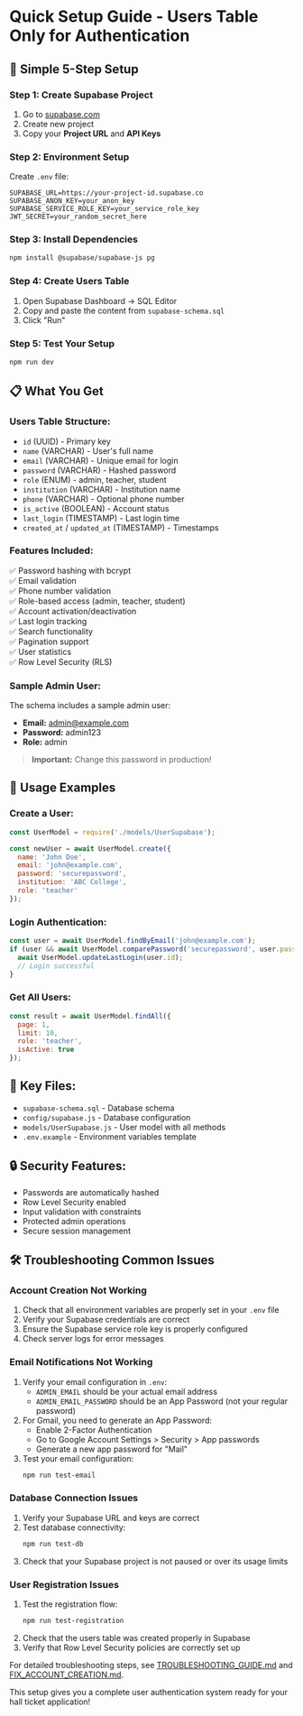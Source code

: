 # Quick Setup Guide - Users Table Only for Authentication

## 🚀 Simple 5-Step Setup

### Step 1: Create Supabase Project
1. Go to [supabase.com](https://supabase.com)
2. Create new project
3. Copy your **Project URL** and **API Keys**

### Step 2: Environment Setup
Create `.env` file:
```env
SUPABASE_URL=https://your-project-id.supabase.co
SUPABASE_ANON_KEY=your_anon_key
SUPABASE_SERVICE_ROLE_KEY=your_service_role_key
JWT_SECRET=your_random_secret_here
```

### Step 3: Install Dependencies
```bash
npm install @supabase/supabase-js pg
```

### Step 4: Create Users Table
1. Open Supabase Dashboard → SQL Editor
2. Copy and paste the content from `supabase-schema.sql`
3. Click "Run"

### Step 5: Test Your Setup
```bash
npm run dev
```

## 📋 What You Get

### Users Table Structure:
- `id` (UUID) - Primary key
- `name` (VARCHAR) - User's full name
- `email` (VARCHAR) - Unique email for login
- `password` (VARCHAR) - Hashed password
- `role` (ENUM) - admin, teacher, student
- `institution` (VARCHAR) - Institution name
- `phone` (VARCHAR) - Optional phone number
- `is_active` (BOOLEAN) - Account status
- `last_login` (TIMESTAMP) - Last login time
- `created_at` / `updated_at` (TIMESTAMP) - Timestamps

### Features Included:
✅ Password hashing with bcrypt  
✅ Email validation  
✅ Phone number validation  
✅ Role-based access (admin, teacher, student)  
✅ Account activation/deactivation  
✅ Last login tracking  
✅ Search functionality  
✅ Pagination support  
✅ User statistics  
✅ Row Level Security (RLS)  

### Sample Admin User:
The schema includes a sample admin user:
- **Email:** admin@example.com
- **Password:** admin123
- **Role:** admin

> **Important:** Change this password in production!

## 🔧 Usage Examples

### Create a User:
```javascript
const UserModel = require('./models/UserSupabase');

const newUser = await UserModel.create({
  name: 'John Doe',
  email: 'john@example.com',
  password: 'securepassword',
  institution: 'ABC College',
  role: 'teacher'
});
```

### Login Authentication:
```javascript
const user = await UserModel.findByEmail('john@example.com');
if (user && await UserModel.comparePassword('securepassword', user.password)) {
  await UserModel.updateLastLogin(user.id);
  // Login successful
}
```

### Get All Users:
```javascript
const result = await UserModel.findAll({
  page: 1,
  limit: 10,
  role: 'teacher',
  isActive: true
});
```

## 📁 Key Files:
- `supabase-schema.sql` - Database schema
- `config/supabase.js` - Database configuration
- `models/UserSupabase.js` - User model with all methods
- `.env.example` - Environment variables template

## 🔒 Security Features:
- Passwords are automatically hashed
- Row Level Security enabled
- Input validation with constraints
- Protected admin operations
- Secure session management

## 🛠️ Troubleshooting Common Issues

### Account Creation Not Working
1. Check that all environment variables are properly set in your `.env` file
2. Verify your Supabase credentials are correct
3. Ensure the Supabase service role key is properly configured
4. Check server logs for error messages

### Email Notifications Not Working
1. Verify your email configuration in `.env`:
   - `ADMIN_EMAIL` should be your actual email address
   - `ADMIN_EMAIL_PASSWORD` should be an App Password (not your regular password)
2. For Gmail, you need to generate an App Password:
   - Enable 2-Factor Authentication
   - Go to Google Account Settings > Security > App passwords
   - Generate a new app password for "Mail"
3. Test your email configuration:
   ```bash
   npm run test-email
   ```

### Database Connection Issues
1. Verify your Supabase URL and keys are correct
2. Test database connectivity:
   ```bash
   npm run test-db
   ```
3. Check that your Supabase project is not paused or over its usage limits

### User Registration Issues
1. Test the registration flow:
   ```bash
   npm run test-registration
   ```
2. Check that the users table was created properly in Supabase
3. Verify that Row Level Security policies are correctly set up

For detailed troubleshooting steps, see [TROUBLESHOOTING_GUIDE.md](TROUBLESHOOTING_GUIDE.md) and [FIX_ACCOUNT_CREATION.md](FIX_ACCOUNT_CREATION.md).

This setup gives you a complete user authentication system ready for your hall ticket application!
